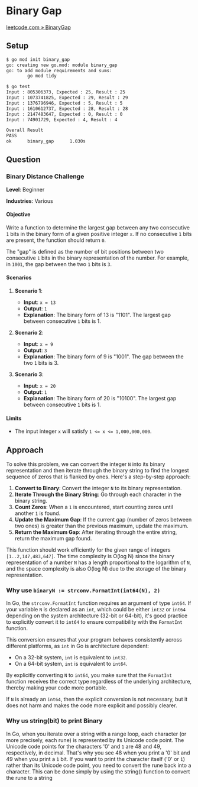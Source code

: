 # Binary Gap

[leetcode.com » BinaryGap](https://leetcode.com/problems/binary-gap/)

## Setup

```bash
$ go mod init binary_gap       
go: creating new go.mod: module binary_gap
go: to add module requirements and sums:
        go mod tidy

$ go test
Input : 805306373, Expected : 25, Result : 25
Input : 1073741825, Expected : 29, Result : 29
Input : 1376796946, Expected : 5, Result : 5
Input : 1610612737, Expected : 28, Result : 28
Input : 2147483647, Expected : 0, Result : 0
Input : 74901729, Expected : 4, Result : 4

Overall Result
PASS
ok      binary_gap      1.030s 
```

## Question

### Binary Distance Challenge

**Level**: Beginner

**Industries**: Various

#### Objective

Write a function to determine the largest gap between any two consecutive `1` bits in the binary form of a given positive integer `x`. If no consecutive `1` bits are present, the function should return `0`.

The "gap" is defined as the number of bit positions between two consecutive `1` bits in the binary representation of the number. For example, in `1001`, the gap between the two `1` bits is `3`.

#### Scenarios

1. **Scenario 1**:
   - **Input**: `x = 13`
   - **Output**: `1`
   - **Explanation**: The binary form of 13 is "1101". The largest gap between consecutive `1` bits is 1.

2. **Scenario 2**:
   - **Input**: `x = 9`
   - **Output**: `3`
   - **Explanation**: The binary form of 9 is "1001". The gap between the two `1` bits is 3.

3. **Scenario 3**:
   - **Input**: `x = 20`
   - **Output**: `1`
   - **Explanation**: The binary form of 20 is "10100". The largest gap between consecutive `1` bits is 1.

#### Limits

- The input integer `x` will satisfy `1 <= x <= 1,000,000,000`.

## Approach

To solve this problem, we can convert the integer `N` into its binary representation and then iterate through the binary string to find the longest sequence of zeros that is flanked by ones. Here's a step-by-step approach:

1. **Convert to Binary**: Convert the integer `N` to its binary representation.
2. **Iterate Through the Binary String**: Go through each character in the binary string.
3. **Count Zeros**: When a `1` is encountered, start counting zeros until another `1` is found.
4. **Update the Maximum Gap**: If the current gap (number of zeros between two ones) is greater than the previous maximum, update the maximum.
5. **Return the Maximum Gap**: After iterating through the entire string, return the maximum gap found.

This function should work efficiently for the given range of integers `[1..2,147,483,647]`. The time complexity is O(log N) since the binary representation of a number `N` has a length proportional to the logarithm of `N`, and the space complexity is also O(log N) due to the storage of the binary representation.

### Why use `binaryN := strconv.FormatInt(int64(N), 2)`

In Go, the `strconv.FormatInt` function requires an argument of type `int64`. If your variable `N` is declared as an `int`, which could be either `int32` or `int64` depending on the system architecture (32-bit or 64-bit), it's good practice to explicitly convert it to `int64` to ensure compatibility with the `FormatInt` function.

This conversion ensures that your program behaves consistently across different platforms, as `int` in Go is architecture dependent:

- On a 32-bit system, `int` is equivalent to `int32`.
- On a 64-bit system, `int` is equivalent to `int64`.

By explicitly converting `N` to `int64`, you make sure that the `FormatInt` function receives the correct type regardless of the underlying architecture, thereby making your code more portable. 

If `N` is already an `int64`, then the explicit conversion is not necessary, but it does not harm and makes the code more explicit and possibly clearer.

### Why us string(bit) to print Binary

In Go, when you iterate over a string with a range loop, each character (or more precisely, each rune) is represented by its Unicode code point. The Unicode code points for the characters '0' and `1` are 48 and 49, respectively, in decimal. That's why you see 48 when you print a '0' bit and 49 when you print a `1` bit. 
If you want to print the character itself ('0' or `1`) rather than its Unicode code point, you need to convert the rune back into a character. This can be done simply by using the string() function to convert the rune to a string

